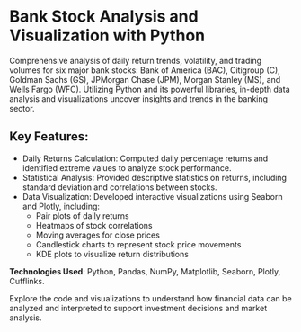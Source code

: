 # Bank Stock Analysis and Visualization with Python

Comprehensive analysis of daily return trends, volatility, and trading volumes for six major bank stocks: Bank of America (BAC), Citigroup (C), Goldman Sachs (GS), JPMorgan Chase (JPM), Morgan Stanley (MS), and Wells Fargo (WFC). Utilizing Python and its powerful libraries, in-depth data analysis and visualizations uncover insights and trends in the banking sector.

## Key Features:


- Daily Returns Calculation: Computed daily percentage returns and identified extreme values to analyze stock performance.
- Statistical Analysis: Provided descriptive statistics on returns, including standard deviation and correlations between stocks.
- Data Visualization: Developed interactive visualizations using Seaborn and Plotly, including:
    - Pair plots of daily returns
    - Heatmaps of stock correlations
    - Moving averages for close prices
    - Candlestick charts to represent stock price movements
    - KDE plots to visualize return distributions

**Technologies Used**: Python, Pandas, NumPy, Matplotlib, Seaborn, Plotly, Cufflinks.

Explore the code and visualizations to understand how financial data can be analyzed and interpreted to support investment decisions and market analysis.
